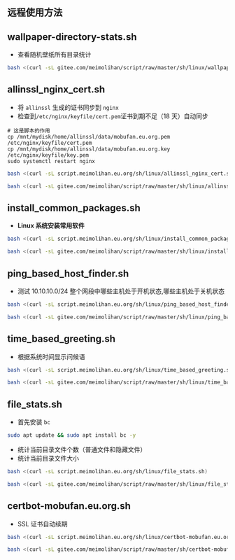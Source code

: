 ## 远程使用方法

## wallpaper-directory-stats.sh

- 查看随机壁纸所有目录统计

```bash
bash <(curl -sL gitee.com/meimolihan/script/raw/master/sh/linux/wallpaper-directory-stats.sh)
```

## allinssl_nginx_cert.sh

- 将 `allinssl` 生成的证书同步到 `nginx`
- 检查到`/etc/nginx/keyfile/cert.pem`证书到期不足（18 天）自动同步

```
# 这是脚本的作用
cp /mnt/mydisk/home/allinssl/data/mobufan.eu.org.pem /etc/nginx/keyfile/cert.pem
cp /mnt/mydisk/home/allinssl/data/mobufan.eu.org.key /etc/nginx/keyfile/key.pem
sudo systemctl restart nginx
```

```bash
bash <(curl -sL script.meimolihan.eu.org/sh/linux/allinssl_nginx_cert.sh)
```

```bash
bash <(curl -sL gitee.com/meimolihan/script/raw/master/sh/linux/allinssl_nginx_cert.sh)
```

## install_common_packages.sh

- **Linux 系统安装常用软件**

```bash
bash <(curl -sL script.meimolihan.eu.org/sh/linux/install_common_packages.sh)
```

```bash
bash <(curl -sL gitee.com/meimolihan/script/raw/master/sh/linux/install_common_packages.sh)
```

## ping_based_host_finder.sh

- 测试 10.10.10.0/24 整个网段中哪些主机处于开机状态,哪些主机处于关机状态

```bash
bash <(curl -sL script.meimolihan.eu.org/sh/linux/ping_based_host_finder.sh)
```

```bash
bash <(curl -sL gitee.com/meimolihan/script/raw/master/sh/linux/ping_based_host_finder.sh)
```

## time_based_greeting.sh

- 根据系统时间显示问候语

```bash
bash <(curl -sL script.meimolihan.eu.org/sh/linux/time_based_greeting.sh)
```

```bash
bash <(curl -sL gitee.com/meimolihan/script/raw/master/sh/linux/time_based_greeting.sh)
```

## file_stats.sh

- 首先安装 `bc`

```bash
sudo apt update && sudo apt install bc -y
```

- 统计当前目录文件个数（普通文件和隐藏文件）
- 统计当前目录文件大小

```bash
bash <(curl -sL script.meimolihan.eu.org/sh/linux/file_stats.sh)
```

```bash
bash <(curl -sL gitee.com/meimolihan/script/raw/master/sh/linux/file_stats.sh)
```

## certbot-mobufan.eu.org.sh

- SSL 证书自动续期

```bash
bash <(curl -sL script.meimolihan.eu.org/sh/linux/certbot-mobufan.eu.org.sh)
```

```bash
bash <(curl -sL gitee.com/meimolihan/script/raw/master/sh/certbot-mobufan.eu.org.sh)
```
